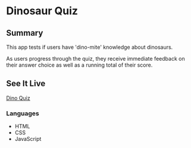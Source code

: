 <h1>Dinosaur Quiz</h1>

<h2>Summary</h2>

<p>This app tests if users have 'dino-mite' knowledge about dinosaurs.</p>

<p>As users progress through the quiz, they receive immediate feedback on their answer choice as well as a running total of their score.</p>

<h2>See It Live</h2>
<a href='https://sabrinasides.github.io/dino-quiz-app/' target='_blank'>Dino Quiz</a>

<h3>Languages</h3>
<ul>
  <li>HTML</li>
  <li>CSS</li>
  <li>JavaScript</li>
  </ul>
